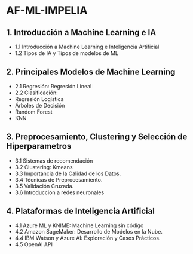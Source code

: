 # AF-ML-IMPELIA

## 1. Introducción a Machine Learning e IA
 
- 1.1 Introducción a Machine Learning e Inteligencia Artificial
- 1.2 Tipos de IA y Tipos de modelos de ML
 
## 2. Principales Modelos de Machine Learning

- 2.1 Regresión: Regresión Lineal
- 2.2 Clasificación:
 - Regresión Logística
 - Árboles de Decisión
 - Random Forest 
 - KNN
 
## 3. Preprocesamiento, Clustering y Selección de Hiperparametros

- 3.1 Sistemas de recomendación
- 3.2 Clustering: Kmeans
- 3.3 Importancia de la Calidad de los Datos.
- 3.4 Técnicas de Preprocesamiento.
- 3.5 Validación Cruzada.
- 3.6 Introduccion a redes neuronales

## 4. Plataformas de Inteligencia Artificial
 
- 4.1 Azure ML y KNIME: Machine Learning sin código 
- 4.2 Amazon SageMaker: Desarrollo de Modelos en la Nube.
- 4.4 IBM Watson y Azure AI: Exploración y Casos Prácticos.
- 4.5 OpenAI API 
